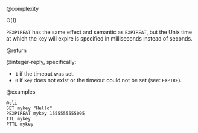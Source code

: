 @complexity

O(1)

`PEXPIREAT` has the same effect and semantic as `EXPIREAT`, but the Unix time at
which the key will expire is specified in milliseconds instead of seconds.

@return

@integer-reply, specifically:

* `1` if the timeout was set.
* `0` if `key` does not exist or the timeout could not be set (see: `EXPIRE`).

@examples

    @cli
    SET mykey "Hello"
    PEXPIREAT mykey 1555555555005
    TTL mykey
    PTTL mykey

